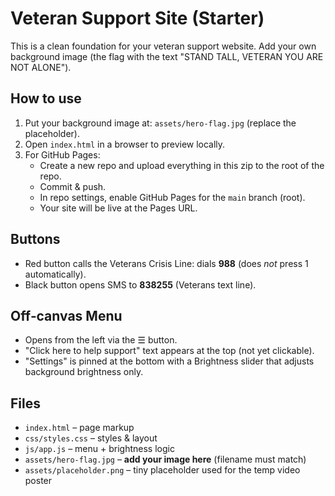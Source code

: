 # Veteran Support Site (Starter)

This is a clean foundation for your veteran support website. 
Add your own background image (the flag with the text "STAND TALL, VETERAN YOU ARE NOT ALONE").

## How to use

1. Put your background image at: `assets/hero-flag.jpg` (replace the placeholder).
2. Open `index.html` in a browser to preview locally.
3. For GitHub Pages:
   - Create a new repo and upload everything in this zip to the root of the repo.
   - Commit & push.
   - In repo settings, enable GitHub Pages for the `main` branch (root).
   - Your site will be live at the Pages URL.

## Buttons
- Red button calls the Veterans Crisis Line: dials **988** (does *not* press 1 automatically).
- Black button opens SMS to **838255** (Veterans text line).

## Off‑canvas Menu
- Opens from the left via the ☰ button.
- "Click here to help support" text appears at the top (not yet clickable).
- "Settings" is pinned at the bottom with a Brightness slider that adjusts background brightness only.

## Files
- `index.html` – page markup
- `css/styles.css` – styles & layout
- `js/app.js` – menu + brightness logic
- `assets/hero-flag.jpg` – **add your image here** (filename must match)
- `assets/placeholder.png` – tiny placeholder used for the temp video poster
